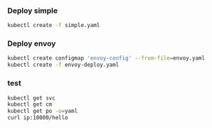 ### Deploy simple

```sh
kubectl create -f simple.yaml
```

### Deploy envoy

```sh
kubectl create configmap 'envoy-config' --from-file=envoy.yaml
kubectl create -f envoy-deploy.yaml
```

### test
```bash
kubectl get svc
kubectl get cm
kubectl get po -o=yaml
curl ip:10000/hello
```